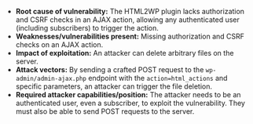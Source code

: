 - **Root cause of vulnerability:** The HTML2WP plugin lacks authorization and CSRF checks in an AJAX action, allowing any authenticated user (including subscribers) to trigger the action.
- **Weaknesses/vulnerabilities present:** Missing authorization and CSRF checks on an AJAX action.
- **Impact of exploitation:** An attacker can delete arbitrary files on the server.
- **Attack vectors:** By sending a crafted POST request to the `wp-admin/admin-ajax.php` endpoint with the `action=html_actions` and specific parameters, an attacker can trigger the file deletion.
- **Required attacker capabilities/position:** The attacker needs to be an authenticated user, even a subscriber, to exploit the vulnerability. They must also be able to send POST requests to the server.